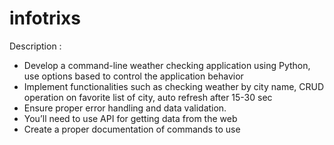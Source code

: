 # infotrixs
Description :
- Develop a command-line weather checking application using Python, use options based
to control the application behavior
- Implement functionalities such as checking weather by city name, CRUD operation on
favorite list of city, auto refresh after 15-30 sec
- Ensure proper error handling and data validation.
- You’ll need to use API for getting data from the web
- Create a proper documentation of commands to use
